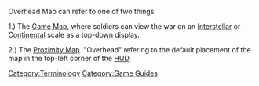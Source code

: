 Overhead Map can refer to one of two things:

1.) The [Game Map](map.md), where soldiers can view the war on
an [Interstellar](Interstellar_Map.md) or
[Continental](Continental_Map.md) scale as a top-down display.

2.) The [Proximity Map](Proximity_Map.md). "Overhead" refering
to the default placement of the map in the top-left corner of the
[HUD](Heads-up_Display.md).

[Category:Terminology](Category:Terminology.md) [Category:Game
Guides](Category:Game_Guides.md)
